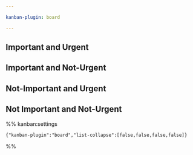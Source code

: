 ```yaml
---

kanban-plugin: board

---
```


## Important and Urgent



## Important and Not-Urgent



## Not-Important and Urgent



## Not Important and Not-Urgent





%% kanban:settings
```
{"kanban-plugin":"board","list-collapse":[false,false,false,false]}
```
%%